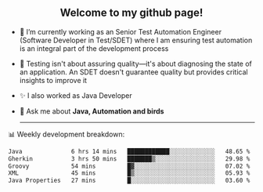 <h2 align="center">Welcome to my github page!</h2>

- 🔭 I’m currently working as an Senior Test Automation Engineer (Software Developer in Test/SDET) where I am ensuring test automation is an integral part of the development process
- 🎩 Testing isn't about assuring quality—it's about diagnosing the state of an application. An SDET doesn't guarantee quality but provides critical insights to improve it
- ✨ I also worked as Java Developer
- 💬 Ask me about **Java, Automation and birds**
  
  -------
  
📊 Weekly development breakdown:

<!--START_SECTION:waka-->

```txt
Java              6 hrs 14 mins   ████████████░░░░░░░░░░░░░   48.65 %
Gherkin           3 hrs 50 mins   ███████▒░░░░░░░░░░░░░░░░░   29.98 %
Groovy            54 mins         █▓░░░░░░░░░░░░░░░░░░░░░░░   07.02 %
XML               45 mins         █▒░░░░░░░░░░░░░░░░░░░░░░░   05.93 %
Java Properties   27 mins         █░░░░░░░░░░░░░░░░░░░░░░░░   03.60 %
```

<!--END_SECTION:waka-->
